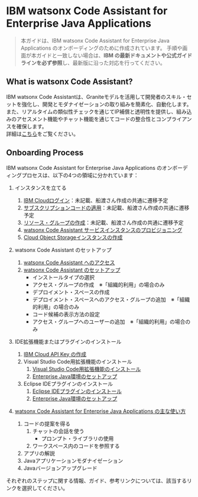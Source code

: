 # IBM watsonx Code Assistant for Enterprise Java Applications

> 本ガイドは、IBM watsonx Code Assistant for Enterprise Java Applications のオンボーディングのために作成されています。
> 手順や画面が本ガイドと一致しない場合は、**IBM の最新ドキュメントや公式ガイドラインを必ず参照**し、最新版に沿った対応を行ってください。

## What is watsonx Code Assistant?

IBM watsonx Code Assistantは、Graniteモデルを活用して開発者のスキル・セットを強化し、開発とモダナイゼーションの取り組みを簡素化、自動化します。また、リアルタイムの類似性チェックを通じてIP補償と透明性を提供し、組み込みのアセスメント機能やチャット機能を通じてコードの整合性とコンプライアンスを確保します。<br>
詳細は[こちら](https://www.ibm.com/jp-ja/products/watsonx-code-assistant)をご覧ください。

## Onboarding Process
IBM watsonx Code Assistant for Enterprise Java Applications のオンボーディングプロセスは、以下の4つの領域に分かれています：

1. インスタンスを立てる

    1. [IBM Cloudログイン](./01_instance/01_01_ibmcloud_login/)：未記載、船渡さん作成の共通に遷移予定
    1. [サブスクリプションコードの適用](./01_instance/01_02_subscription_code/)：未記載、船渡さん作成の共通に遷移予定
    1. [リソース・グループの作成](./01_instance/01_03_resource_group/)：未記載、船渡さん作成の共通に遷移予定
    1. [watsonx Code Assistant サービスインスタンスのプロビジョニング](./01_instance/01_04_create_instance/)
    1. [Cloud Object Storageインスタンスの作成](./01_instance/01_04_create_instance/)

1. watsonx Code Assistant のセットアップ

    1. [watsonx Code Assistant へのアクセス](./02_setup/02_01_access_watsonxcodeassistant/)
    1. [watsonx Code Assistant のセットアップ](./02_setup/02_02_setup_watsonxcodeassistant/)
        - インストールタイプの選択
        - アクセス・グループの作成　※「組織的利用」の場合のみ
        - デプロイメント・スペースの作成
        - デプロイメント・スペースへのアクセス・グループの追加　※「組織的利用」の場合のみ
        - コード候補の表示方法の設定
        - アクセス・グループへのユーザーの追加　※「組織的利用」の場合のみ

1. IDE拡張機能またはプラグインのインストール

    1. [IBM Cloud API Key の作成](./03_ide/03_01_create_apikey/)
    1. Visual Studio Code用拡張機能のインストール
        1. [Visual Studio Code用拡張機能のインストール](./03_ide/03_02_visual_studio_code/03_02_01_install_extention/)
        1. [Enterprise Java環境のセットアップ](./03_ide/03_02_visual_studio_code/03_02_02_setup_enterprise_java_environment/)
    1. Eclipse IDEプラグインのインストール
        1. [Eclipse IDEプラグインのインストール](./03_ide/03_03_eclipse/03_03_01_install_plugin/)
        1. [Enterprise Java環境のセットアップ](./03_ide/03_03_eclipse/03_03_02_setup_enterprise_java_environment/)

1. [watsonx Code Assistant for Enterprise Java Applications の主な使い方](./04_usecase/)

    1. コードの提案を得る
        1. チャットの会話を使う
            - プロンプト・ライブラリの使用
        1. ワークスペース内のコードを参照する
    1. アプリの解説
    1. Javaアプリケーションモダナイゼーション
    1. Javaバージョンアップグレード

それぞれのステップに関する情報、ガイド、参考リンクについては、該当するリンクを選択してください。